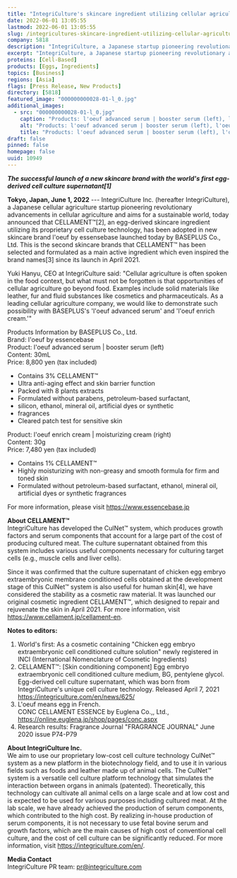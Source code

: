 ```yaml
---
title: "IntegriCulture's skincare ingredient utilizing cellular agriculture technology CELLAMENT adopted in a new product of BASEPLUS"
date: 2022-06-01 13:05:55
lastmod: 2022-06-01 13:05:55
slug: /integricultures-skincare-ingredient-utilizing-cellular-agriculture-technology-cellament
company: 5818
description: "IntegriCulture, a Japanese startup pioneering revolutionary advancements in cellular agriculture, today announced that CELLAMENT™[2], an egg-derived skincare ingredient utilizing its proprietary cell culture technology, has been adopted in new skincare brand l'oeuf by essensebase launched today by BASEPLUS Co., Ltd."
excerpt: "IntegriCulture, a Japanese startup pioneering revolutionary advancements in cellular agriculture, today announced that CELLAMENT™[2], an egg-derived skincare ingredient utilizing its proprietary cell culture technology, has been adopted in new skincare brand l'oeuf by essensebase launched today by BASEPLUS Co., Ltd."
proteins: [Cell-Based]
products: [Eggs, Ingredients]
topics: [Business]
regions: [Asia]
flags: [Press Release, New Products]
directory: [5818]
featured_image: "000000000028-01-l_0.jpg"
additional_images:
  - src: "000000000028-01-l_0.jpg"
    caption: "Products: l'oeuf advanced serum | booster serum (left), l'oeuf enrich cream | moisturizing cream (right)."
    alt: "Products: l'oeuf advanced serum | booster serum (left), l'oeuf enrich cream | moisturizing cream (right)."
    title: "Products: l'oeuf advanced serum | booster serum (left), l'oeuf enrich cream | moisturizing cream (right)."
draft: false
pinned: false
homepage: false
uuid: 10949
---
```

***The successful launch of a new skincare brand with the world\'s first
egg-derived cell culture supernatant\[1\]***

**Tokyo, Japan, June 1, 2022** --- IntegriCulture Inc. (hereafter
IntegriCulture), a Japanese cellular agriculture startup pioneering
revolutionary advancements in cellular agriculture and aims for a
sustainable world, today announced that CELLAMENT™\[2\], an egg-derived
skincare ingredient utilizing its proprietary cell culture technology,
has been adopted in new skincare brand l\'oeuf by essensebase launched
today by BASEPLUS Co., Ltd. This is the second skincare brands that
CELLAMENT™ has been selected and formulated as a main active ingredient
which even inspired the brand names\[3\] since its launch in April 2021.

Yuki Hanyu, CEO at IntegriCulture said: "Cellular agriculture is often
spoken in the food context, but what must not be forgotten is that
opportunities of cellular agriculture go beyond food. Examples include
solid materials like leather, fur and fluid substances like cosmetics
and pharmaceuticals. As a leading cellular agriculture company, we would
like to demonstrate such possibility with BASEPLUS's 'l\'oeuf advanced
serum' and 'l\'oeuf enrich cream.'"

Products Information by BASEPLUS Co., Ltd.\
Brand: l\'oeuf by essencebase\
Product: l\'oeuf advanced serum \| booster serum (left)\
Content: 30mL\
Price: 8,800 yen (tax included)

-   Contains 3% CELLAMENT™
-   Ultra anti-aging effect and skin barrier function
-   Packed with 8 plants extracts
-   Formulated without parabens, petroleum-based surfactant,
-   silicon, ethanol, mineral oil, artificial dyes or synthetic
-   fragrances
-   Cleared patch test for sensitive skin

Product: l\'oeuf enrich cream \| moisturizing cream (right)\
Content: 30g\
Price: 7,480 yen (tax included)

-   Contains 1% CELLAMENT™
-   Highly moisturizing with non-greasy and smooth formula for firm and
    toned skin
-   Formulated without petroleum-based surfactant, ethanol, mineral oil,
    artificial dyes or synthetic fragrances

For more information, please visit <https://www.essencebase.jp>

**About CELLAMENT™**\
IntegriCulture has developed the CulNet™ system, which produces growth
factors and serum components that account for a large part of the cost
of producing cultured meat. The culture supernatant obtained from this
system includes various useful components necessary for culturing target
cells (e.g., muscle cells and liver cells).

Since it was confirmed that the culture supernatant of chicken egg
embryo extraembryonic membrane conditioned cells obtained at the
development stage of this CulNet™ system is also useful for human
skin\[4\], we have considered the stability as a cosmetic raw material.
It was launched our original cosmetic ingredient CELLAMENT™, which
designed to repair and rejuvenate the skin in April 2021. For more
information, visit <https://www.cellament.jp/cellament-en>.

**Notes to editors:**

1.  World\'s first: As a cosmetic containing \"Chicken egg embryo
    extraembryonic cell conditioned culture solution\" newly registered
    in INCI (International Nomenclature of Cosmetic Ingredients)
2.  CELLAMENT™: \[Skin conditioning component\] Egg embryo
    extraembryonic cell conditioned culture medium, BG, pentylene
    glycol. Egg-derived cell culture supernatant, which was born from
    IntegriCulture\'s unique cell culture technology. Released April 7,
    2021 <https://integriculture.com/en/news/625/>
3.  L\'oeuf means egg in French.\
    CONC CELLAMENT ESSENCE by Euglena Co.,, Ltd.,
    <https://online.euglena.jp/shop/pages/conc.aspx>
4.  Research results: Fragrance Journal \"FRAGRANCE JOURNAL\" June 2020
    issue P74-P79

**About IntegriCulture Inc.**\
We aim to use our proprietary low-cost cell culture technology CulNet™
system as a new platform in the biotechnology field, and to use it in
various fields such as foods and leather made up of animal cells. The
CulNet™ system is a versatile cell culture platform technology that
simulates the interaction between organs in animals (patented).
Theoretically, this technology can cultivate all animal cells on a large
scale and at low cost and is expected to be used for various purposes
including cultured meat. At the lab scale, we have already achieved the
production of serum components, which contributed to the high cost. By
realizing in-house production of serum components, it is not necessary
to use fetal bovine serum and growth factors, which are the main causes
of high cost of conventional cell culture, and the cost of cell culture
can be significantly reduced. For more information, visit
<https://integriculture.com/en/>.

**Media Contact**\
IntegriCulture PR team: <pr@integriculture.com>
